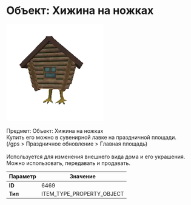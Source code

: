 # Объект: Хижина на ножках

![Item Image](../img/6469.webp?raw=true)

Предмет: Объект: Хижина на ножках<br>Купить его можно в сувенирной лавке на праздничной площади.<br>(/gps > Праздничное обновление > Главная площадь)<br><br>Используется для изменения внешнего вида дома и его украшения.<br>Можно использовать, передавать и продавать.


| Параметр | Значение |
|----------|----------|
| **ID** | 6469 |
| **Тип** | ITEM_TYPE_PROPERTY_OBJECT |

